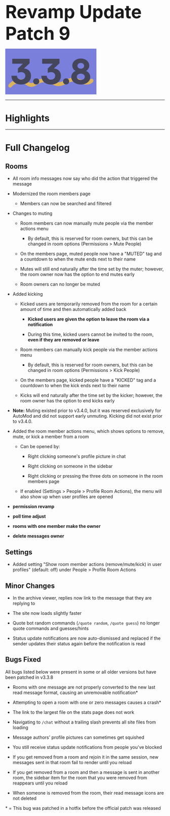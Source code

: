 <h1 style="font-size:4em;margin-bottom:0.25em;">
    Revamp Update Patch 9
</h1>

<img src="/public/v3.3.8.svg" height="10%" alt="v3.3.8">

<hr>

<!-- Released on Monday, May 6th, 2024

<hr> -->

<style>
    h1 {
        font-size: 2em;
    }
</style>

# Highlights

<hr>

# Full Changelog

## Rooms

- All room info messages now say who did the action that triggered the message

- Modernized the room members page

  - Members can now be searched and filtered

- Changes to muting

  - Room members can now manually mute people via the member actions menu
  
    - By default, this is reserved for room owners, but this can be changed in room options (Permissions > Mute People)

  - On the members page, muted people now have a "MUTED" tag and a countdown to when the mute ends next to their name

  - Mutes will still end naturally after the time set by the muter; however, the room owner now has the option to end mutes early

  - Room owners can no longer be muted

- Added kicking

  - Kicked users are temporarily removed from the room for a certain amount of time and then automatically added back

    - **Kicked users are given the option to leave the room via a notification**

    - During this time, kicked users cannot be invited to the room, **even if they are removed or leave**

  - Room members can manually kick people via the member actions menu

    - By default, this is reserved for room owners, but this can be changed in room options (Permissions > Kick People)

  - On the members page, kicked people have a "KICKED" tag and a countdown to when the kick ends next to their name

  - Kicks will end naturally after the time set by the kicker; however, the room owner has the option to end kicks early

- **Note:** Muting existed prior to v3.4.0, but it was reserved exclusively for AutoMod and did not support early unmuting. Kicking did not exist prior to v3.4.0.

- Added the room member actions menu, which shows options to remove, mute, or kick a member from a room

  - Can be opened by:

    - Right clicking someone's profile picture in chat

    - Right clicking on someone in the sidebar

    - Right clicking or pressing the three dots on someone in the room members page

  - If enabled (Settings > People > Profile Room Actions), the menu will also show up when user profiles are opened

- **permission revamp**

- **poll time adjust**

- **rooms with one member make the owner**

- **delete messages owner**

## Settings

- Added setting "Show room member actions (remove/mute/kick) in user profiles" (default: off) under People > Profile Room Actions

## Minor Changes

- In the archive viewer, replies now link to the message that they are replying to

- The site now loads slightly faster

- Quote bot random commands (`/quote random`, `/quote guess`) no longer quote commands and  guesses/hints

- Status update notifications are now auto-dismissed and replaced if the sender updates their status again before the notification is read

## Bugs Fixed

All bugs listed below were present in some or all older versions but have been patched in v3.3.8

- Rooms with one message are not properly converted to the new last read message format, causing an unremovable notification*

- Attempting to open a room with one or zero messages causes a crash*

- The link to the largest file on the stats page does not work

- Navigating to `/chat` without a trailing slash prevents all site files from loading

- Message authors' profile pictures can sometimes get squished

- You still receive status update notifications from people you've blocked

- If you get removed from a room and rejoin it in the same session, new messages sent in that room fail to render until you reload

- If you get removed from a room and then a message is sent in another room, the sidebar item for the room that you were removed from reappears until you reload

- When someone is removed from the room, their read message icons are not deleted

\* = This bug was patched in a hotfix before the official patch was released
<!-- 
<hr>

Backup Google Chat Revamp Update Patch 8 (v3.3.8), Released 5/6/2024  
<img src="../public/logo.svg" height="10%" alt="Backup Google Chat"> -->

